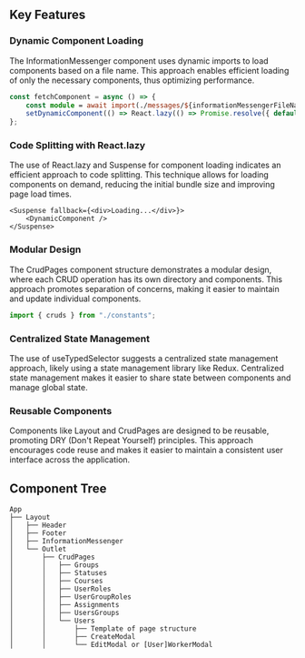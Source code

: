 ## Key Features

### Dynamic Component Loading

The InformationMessenger component uses dynamic imports to load components based on a file name. This approach enables efficient loading of only the necessary components, thus optimizing performance.
```ts
const fetchComponent = async () => {
    const module = await import(./messages/${informationMessengerFileName}.tsx);
    setDynamicComponent(() => React.lazy(() => Promise.resolve({ default: module.default })));
};
```
### Code Splitting with React.lazy

The use of React.lazy and Suspense for component loading indicates an efficient approach to code splitting. This technique allows for loading components on demand, reducing the initial bundle size and improving page load times.
```tsx
<Suspense fallback={<div>Loading...</div>}>
    <DynamicComponent />
</Suspense>
```

### Modular Design

The CrudPages component structure demonstrates a modular design, where each CRUD operation has its own directory and components. This approach promotes separation of concerns, making it easier to maintain and update individual components.
```ts
import { cruds } from "./constants";
```

### Centralized State Management

The use of useTypedSelector suggests a centralized state management approach, likely using a state management library like Redux. Centralized state management makes it easier to share state between components and manage global state.

### Reusable Components

Components like Layout and CrudPages are designed to be reusable, promoting DRY (Don't Repeat Yourself) principles. This approach encourages code reuse and makes it easier to maintain a consistent user interface across the application.

## Component Tree
```text
App
├── Layout
│   ├── Header
│   ├── Footer
│   ├── InformationMessenger
│   └── Outlet
│       ├── CrudPages
│       │   ├── Groups
│       │   ├── Statuses
│       │   ├── Courses
│       │   ├── UserRoles
│       │   ├── UserGroupRoles
│       │   ├── Assignments
│       │   ├── UsersGroups
│       │   └── Users
│       │       ├── Template of page structure  
│       │       ├── CreateModal
│       │       └── EditModal or [User]WorkerModal
```